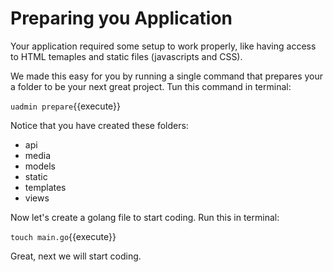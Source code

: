 # Preparing you Application

Your application required some setup to work properly, like having access to HTML temaples and static files (javascripts and CSS).

We made this easy for you by running a single command that prepares your a folder to be your next great project. Tun this command in terminal:

`uadmin prepare`{{execute}}

Notice that you have created these folders:

 - api
 - media
 - models
 - static
 - templates
 - views

 Now let's create a golang file to start coding. Run this in terminal:

 `touch main.go`{{execute}}

 Great, next we will start coding.